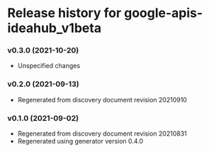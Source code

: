# Release history for google-apis-ideahub_v1beta

### v0.3.0 (2021-10-20)

* Unspecified changes

### v0.2.0 (2021-09-13)

* Regenerated from discovery document revision 20210910

### v0.1.0 (2021-09-02)

* Regenerated from discovery document revision 20210831
* Regenerated using generator version 0.4.0

